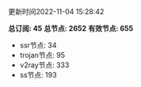 更新时间2022-11-04 15:28:42

**总订阅: 45**
**总节点: 2652**
**有效节点: 655**
- ssr节点: 34
- trojan节点: 95
- v2ray节点: 333
- ss节点: 193
